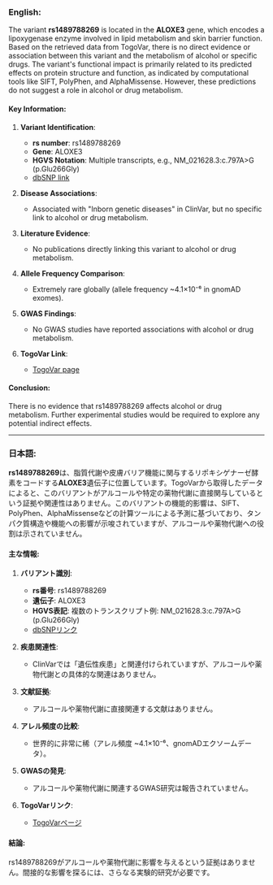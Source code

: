 ### English:
The variant **rs1489788269** is located in the **ALOXE3** gene, which encodes a lipoxygenase enzyme involved in lipid metabolism and skin barrier function. Based on the retrieved data from TogoVar, there is no direct evidence or association between this variant and the metabolism of alcohol or specific drugs. The variant's functional impact is primarily related to its predicted effects on protein structure and function, as indicated by computational tools like SIFT, PolyPhen, and AlphaMissense. However, these predictions do not suggest a role in alcohol or drug metabolism.

#### Key Information:
1. **Variant Identification**:
   - **rs number**: rs1489788269
   - **Gene**: ALOXE3
   - **HGVS Notation**: Multiple transcripts, e.g., NM_021628.3:c.797A>G (p.Glu266Gly)
   - [dbSNP link](https://identifiers.org/dbsnp/rs1489788269)

2. **Disease Associations**:
   - Associated with "Inborn genetic diseases" in ClinVar, but no specific link to alcohol or drug metabolism.

3. **Literature Evidence**:
   - No publications directly linking this variant to alcohol or drug metabolism.

4. **Allele Frequency Comparison**:
   - Extremely rare globally (allele frequency ~4.1×10⁻⁶ in gnomAD exomes).

5. **GWAS Findings**:
   - No GWAS studies have reported associations with alcohol or drug metabolism.

6. **TogoVar Link**:
   - [TogoVar page](https://togovar.org/variant/17-8111519-T-C)

#### Conclusion:
There is no evidence that rs1489788269 affects alcohol or drug metabolism. Further experimental studies would be required to explore any potential indirect effects.

---

### 日本語:
**rs1489788269**は、脂質代謝や皮膚バリア機能に関与するリポキシゲナーゼ酵素をコードする**ALOXE3**遺伝子に位置しています。TogoVarから取得したデータによると、このバリアントがアルコールや特定の薬物代謝に直接関与しているという証拠や関連性はありません。このバリアントの機能的影響は、SIFT、PolyPhen、AlphaMissenseなどの計算ツールによる予測に基づいており、タンパク質構造や機能への影響が示唆されていますが、アルコールや薬物代謝への役割は示されていません。

#### 主な情報:
1. **バリアント識別**:
   - **rs番号**: rs1489788269
   - **遺伝子**: ALOXE3
   - **HGVS表記**: 複数のトランスクリプト例: NM_021628.3:c.797A>G (p.Glu266Gly)
   - [dbSNPリンク](https://identifiers.org/dbsnp/rs1489788269)

2. **疾患関連性**:
   - ClinVarでは「遺伝性疾患」と関連付けられていますが、アルコールや薬物代謝との具体的な関連はありません。

3. **文献証拠**:
   - アルコールや薬物代謝に直接関連する文献はありません。

4. **アレル頻度の比較**:
   - 世界的に非常に稀（アレル頻度 ~4.1×10⁻⁶、gnomADエクソームデータ）。

5. **GWASの発見**:
   - アルコールや薬物代謝に関連するGWAS研究は報告されていません。

6. **TogoVarリンク**:
   - [TogoVarページ](https://togovar.org/variant/17-8111519-T-C)

#### 結論:
rs1489788269がアルコールや薬物代謝に影響を与えるという証拠はありません。間接的な影響を探るには、さらなる実験的研究が必要です。